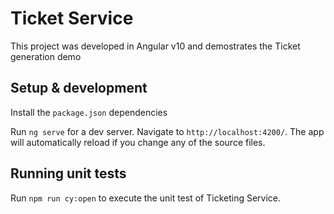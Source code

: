 # Ticket Service

This project was developed in Angular v10 and demostrates the Ticket generation demo

## Setup & development

Install the `package.json` dependencies

Run `ng serve` for a dev server. Navigate to `http://localhost:4200/`. The app will automatically reload if you change any of the source files.


## Running unit tests

Run `npm run cy:open` to execute the unit test of Ticketing Service.